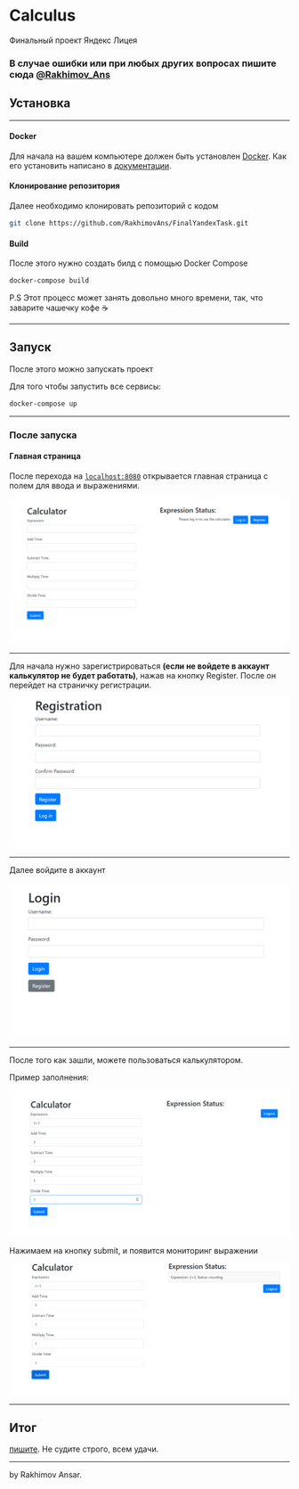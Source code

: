 # Calculus

Финальный проект Яндекс Лицея

### В случае ошибки или при любых других вопросах пишите сюда [@Rakhimov_Ans](https://t.me/Rakhimov_Ans)

## Установка
___

#### Docker
Для начала на вашем компьютере должен быть установлен [Docker](https://docker.com). Как его установить написано в [документации](https://docs.docker.com/get-docker/).

#### Клонирование репозитория

Далее необходимо клонировать репозиторий с кодом

```bash
git clone https://github.com/RakhimovAns/FinalYandexTask.git
```

#### Build

После этого нужно создать билд с помощью Docker Compose

```bash
docker-compose build
```

P.S Этот процесс может занять довольно много времени, так, что заварите чашечку кофе ☕
___
## Запуск

После этого можно запускать проект

Для того чтобы запустить все сервисы:

```bash
docker-compose up 
```
___
### После запуска

#### Главная страница

После перехода на [`localhost:8080`](http://localhost:8080) открывается главная страница с полем для ввода и выражениями.

<img src="static/main.png">

___
Для начала нужно зарегистрироваться **(если не войдете в аккаунт калькулятор не будет работать)**, нажав на кнопку Register. После он перейдет на страничку регистрации.

<img src="static/register.png">

___

Далее войдите в аккаунт

<img src="static/login.png">

____

После того как зашли, можете пользоваться калькулятором.

Пример заполнения:

<img src="static/example.png">

Нажимаем на кнопку submit, и появится мониторинг выражении

<img src="static/monitoring.png">

____

## Итог
[пишите](https://t.me/Rakhimov_Ans). Не судите строго, всем удачи.
____
by Rakhimov Ansar.